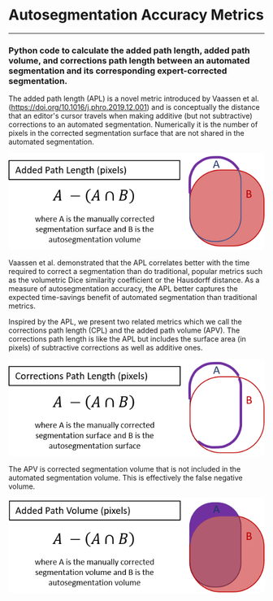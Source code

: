 # Autosegmentation Accuracy Metrics
__________________________________

### Python code to calculate the added path length, added path volume, and corrections path length between an automated segmentation and its corresponding expert-corrected segmentation. 

The added path length (APL) is a novel metric introduced by Vaassen et al. (https://doi.org/10.1016/j.phro.2019.12.001) and is conceptually the distance that an editor's cursor travels when making additive (but not subtractive) corrections to an automated segmentation. Numerically it is the number of pixels in the corrected segmentation surface that are not shared in the automated segmentation.

![](images/APL.png)

Vaassen et al. demonstrated that the APL correlates better with the time required to correct a segmentation than do traditional, popular metrics such as the volumetric Dice similarity coefficient or the Hausdorff distance. As a measure of autosegmentation accuracy, the APL better captures the expected time-savings benefit of automated segmentation than traditional metrics.

Inspired by the APL, we present two related metrics which we call the corrections path length (CPL) and the added path volume (APV). The corrections path length is like the APL but includes the surface area (in pixels) of subtractive corrections as well as additive ones.

![](images/CPL.png)

The APV is corrected segmentation volume that is not included in the automated segmentation volume. This is effectively the false negative volume.

![](images/APV.png)

